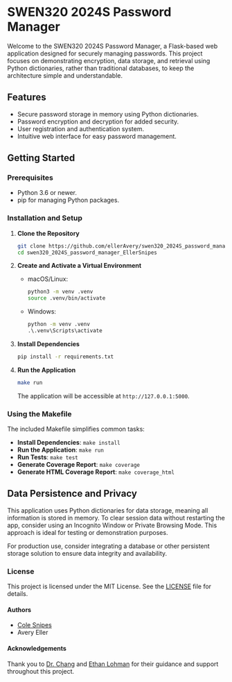 # SWEN320 2024S Password Manager

Welcome to the SWEN320 2024S Password Manager, a Flask-based web application designed for securely managing passwords. This project focuses on demonstrating encryption, data storage, and retrieval using Python dictionaries, rather than traditional databases, to keep the architecture simple and understandable.

## Features

- Secure password storage in memory using Python dictionaries.
- Password encryption and decryption for added security.
- User registration and authentication system.
- Intuitive web interface for easy password management.

## Getting Started

### Prerequisites

- Python 3.6 or newer.
- pip for managing Python packages.

### Installation and Setup

1. **Clone the Repository**

    ```bash
    git clone https://github.com/ellerAvery/swen320_2024S_password_manager_EllerSnipes.git
    cd swen320_2024S_password_manager_EllerSnipes
    ```

2. **Create and Activate a Virtual Environment**

    - macOS/Linux:

        ```bash
        python3 -m venv .venv
        source .venv/bin/activate
        ```

    - Windows:

        ```cmd
        python -m venv .venv
        .\.venv\Scripts\activate
        ```

3. **Install Dependencies**

    ```bash
    pip install -r requirements.txt
    ```

4. **Run the Application**

    ```bash
    make run
    ```

    The application will be accessible at `http://127.0.0.1:5000`.

### Using the Makefile

The included Makefile simplifies common tasks:

- **Install Dependencies**: `make install`
- **Run the Application**: `make run`
- **Run Tests**: `make test`
- **Generate Coverage Report**: `make coverage`
- **Generate HTML Coverage Report**: `make coverage_html`

## Data Persistence and Privacy

This application uses Python dictionaries for data storage, meaning all information is stored in memory. To clear session data without restarting the app, consider using an Incognito Window or Private Browsing Mode. This approach is ideal for testing or demonstration purposes.

For production use, consider integrating a database or other persistent storage solution to ensure data integrity and availability.

### License

This project is licensed under the MIT License. See the [LICENSE](LICENSE) file for details.

#### Authors

- [Cole Snipes](https://www.linkedin.com/in/cole-snipes/)
- Avery Eller

#### Acknowledgements

Thank you to [Dr. Chang](https://www.linkedin.com/in/hungfuaaronchang/) and [Ethan Lohman](https://github.com/Ethan-Lohman) for their guidance and support throughout this project.
